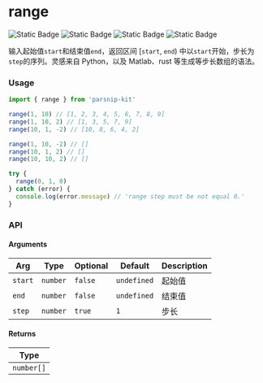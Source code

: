 # range
![Static Badge](https://img.shields.io/badge/Statement%20Coverage-100.00%-brightgreen) ![Static Badge](https://img.shields.io/badge/Branch%20Coverage-100.00%-brightgreen) ![Static Badge](https://img.shields.io/badge/Function%20Coverage-100.00%-brightgreen) ![Static Badge](https://img.shields.io/badge/Line%20Coverage-100.00%-brightgreen)
      
输入起始值`start`和结束值`end`，返回区间 [`start`, `end`) 中以`start`开始，步长为`step`的序列。灵感来自 Python，以及 Matlab、rust 等生成等步长数组的语法。

### Usage

```ts
import { range } from 'parsnip-kit'

range(1, 10) // [1, 2, 3, 4, 5, 6, 7, 8, 9]
range(1, 10, 2) // [1, 3, 5, 7, 9]
range(10, 1, -2) // [10, 8, 6, 4, 2]

range(1, 10, -2) // []
range(10, 1, 2) // []
range(10, 10, 2) // []

try {
  range(0, 1, 0)
} catch (error) {
  console.log(error.message) // 'range step must be not equal 0.'
}
```


### API

#### Arguments

| Arg | Type | Optional | Default | Description |
| --- | --- | --- | --- | --- |
| `start` | `number` | `false` | `undefined` | 起始值  |
| `end` | `number` | `false` | `undefined` | 结束值   |
| `step` | `number` | `true` | `1` | 步长   |

#### Returns

| Type |
| ---  |
| `number[]`  |